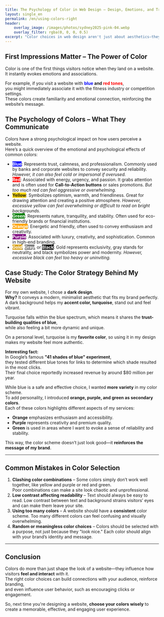 ```yaml
---
title: The Psychology of Color in Web Design – Design, Emotions, and Trust
layout: single_en
permalink: /en/using-colors-right
header:
    overlay_image: /images/photos/sydney2025-pink-04.webp
    overlay_filter: rgba(0, 0, 0, 0.5)
excerpt: "Color choices in web design aren't just about aesthetics—they influence emotions, trust, and user behavior. A well-chosen color scheme can make a website feel professional, welcoming, or even exciting, while poor choices can drive visitors away. Let's dive into how color psychology affects user experience and how to use it strategically in web design."
---
```


## First Impressions Matter – The Power of Color

Color is one of the first things visitors notice when they land on a website.  
It instantly evokes emotions and associations.

For example, if you visit a website with **<span style="color: blue">blue</span> and <span style="color: red">red tones</span>**,  
you might immediately associate it with the fitness industry or competition settings.  
These colors create familiarity and emotional connection, reinforcing the website’s message.

## The Psychology of Colors – What They Communicate

Colors have a strong psychological impact on how users perceive a website.  
Here’s a quick overview of the emotional and psychological effects of common colors:

- <span style="background-color:#0000FF; color: white"><strong>Blue</strong></span>: Represents trust, calmness, and professionalism. Commonly used by banks and corporate websites to convey security and reliability. *However, it can also feel cold or impersonal if overused.*
- <span style="background-color:#FF0000; color: white"><strong>Red</strong></span>: Associated with energy, urgency, and passion. It grabs attention and is often used for **Call-to-Action buttons** or sales promotions. *But too much red can feel aggressive or overwhelming.*
- <span style="background-color:#FFD700;"><strong>Yellow</strong></span>: Symbolizes optimism, warmth, and friendliness. Great for drawing attention and creating a positive atmosphere. *However, excessive yellow can feel overwhelming or difficult to read on bright backgrounds.*
- <span style="background-color:#008000; color: white"><strong>Green</strong></span>: Represents nature, tranquility, and stability. Often used for eco-friendly brands or financial institutions.
- <span style="background-color:#FFA500; color: white"><strong>Orange</strong></span>: Energetic and friendly, often used to convey enthusiasm and creativity.
- <span style="background-color:#800080; color: white"><strong>Purple</strong></span>: Associated with luxury, creativity, and sophistication. Common in high-end branding.
- <span style="background-color:#DAA520; color: white"><strong>Gold</strong></span>, <span style="background-color:#808080; color: white"><strong>Gray</strong></span>, or <span style="background-color:#000000; color: white"><strong>Black</strong></span>: Gold represents exclusivity, gray stands for neutrality, and black symbolizes power and modernity. *However, excessive black can feel too heavy or uninviting.*

## Case Study: The Color Strategy Behind My Website

For my own website, I chose a **dark design**.  
**Why?** It conveys a modern, minimalist aesthetic that fits my brand perfectly.  
A dark background helps my **accent color, turquoise**, stand out and feel vibrant.

Turquoise falls within the blue spectrum, which means it shares the **trust-building qualities of blue**,  
while also feeling a bit more dynamic and unique.

On a personal level, turquoise is my **favorite color**, so using it in my design makes my website feel more authentic.

**Interesting fact:**  
In Google’s famous **"41 shades of blue" experiment**,  
they tested different blue tones for links to determine which shade resulted in the most clicks.  
Their final choice reportedly increased revenue by around $80 million per year.

While blue is a safe and effective choice, I wanted **more variety** in my color scheme.  
To add personality, I introduced **orange, purple, and green as secondary colors**.  
Each of these colors highlights different aspects of my services:

- **Orange** emphasizes enthusiasm and accessibility.
- **Purple** represents creativity and premium quality.
- **Green** is used in areas where I want to evoke a sense of reliability and stability.

This way, the color scheme doesn’t just look good—it **reinforces the message of my brand**.

---

## Common Mistakes in Color Selection

1. **Clashing color combinations** – Some colors simply don’t work well together, like yellow and purple or red and green.  
   Poor combinations can make a site look chaotic and unprofessional.
2. **Low contrast affecting readability** – Text should always be easy to read. Low contrast between text and background strains visitors’ eyes and can make them leave your site.
3. **Using too many colors** – A website should have a **consistent** color scheme. Too many different colors can feel confusing and visually overwhelming.
4. **Random or meaningless color choices** – Colors should be selected with a purpose, not just because they "look nice." Each color should align with your brand’s identity and message.

---

## Conclusion

Colors do more than just shape the look of a website—they influence how visitors **feel and interact** with it.  
The right color choices can build connections with your audience, reinforce branding,  
and even influence user behavior, such as encouraging clicks or engagement.

So, next time you're designing a website, **choose your colors wisely** to create a memorable, effective, and engaging user experience.